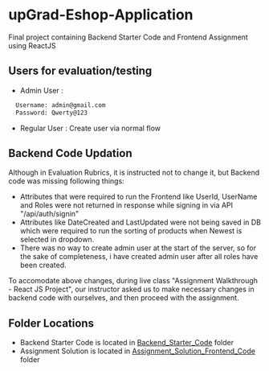 # upGrad-Eshop-Application
Final project containing Backend Starter Code and Frontend Assignment using ReactJS

## Users for evaluation/testing
- Admin User :
```bash
  Username: admin@gmail.com
  Password: Qwerty@123
```
- Regular User : Create user via normal flow

## Backend Code Updation
Although in Evaluation Rubrics, it is instructed not to change it, but Backend code was missing following things:
- Attributes that were required to run the Frontend like UserId, UserName and Roles were not returned in response while signing in via API "/api/auth/signin"
- Attributes like DateCreated and LastUpdated were not being saved in DB which were required to run the sorting of products when Newest is selected in dropdown.
- There was no way to create admin user at the start of the server, so for the sake of completeness, i have created admin user after all roles have been created.

To accomodate above changes, during live class "Assignment Walkthrough - React JS Project", our instructor asked us to make necessary changes in backend code with ourselves, and then proceed with the assignment.

## Folder Locations
- Backend Starter Code is located in [Backend_Starter_Code](https://github.com/meetsandesh/upGrad-Eshop-Application/tree/main/Backend_Starter_Code) folder
- Assignment Solution is located in [Assignment_Solution_Frontend_Code](https://github.com/meetsandesh/upGrad-Eshop-Application/tree/main/Assignment_Solution_Frontend_Code/ecommerce-upgrad-frontend) folder